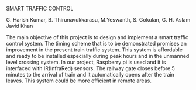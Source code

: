 SMART TRAFFIC CONTROL

G. Harish Kumar, B. Thirunavukkarasu, M.Yeswanth, S. Gokulan, G. H. Aslam Javid Khan

The main objective of this project is to design and implement a smart traffic control system.
The timing scheme that is to be demonstrated promises an improvement in the present train
traffic system. This system is affordable and ready to be installed especially during peak
hours and in the unmanned level crossing system. In our project, Raspberry pi is used and it is
interfaced with IR(InfraRed) sensors. The railway gate closes before 5 minutes to the arrival of
train and it automatically opens after the train leaves. This system could be more efficient in
remote areas.
